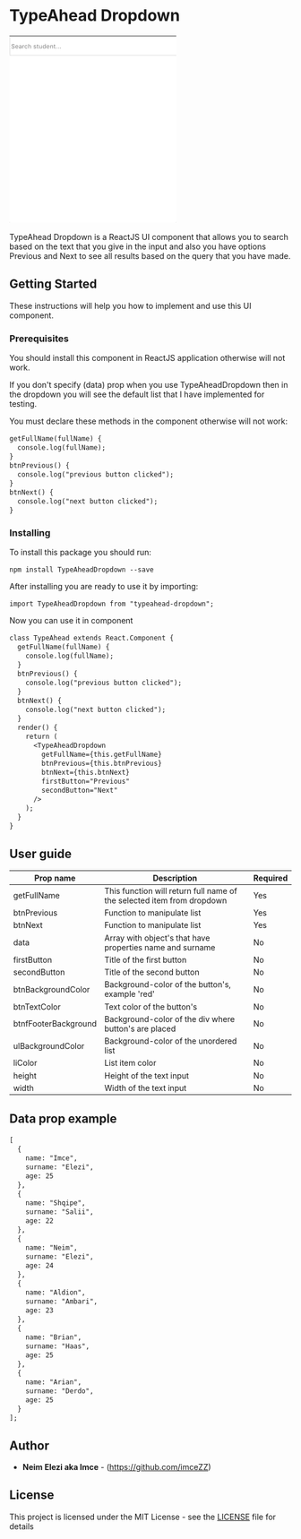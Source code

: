 # TypeAhead Dropdown

![](typeAheadDropdownGIF.gif)

TypeAhead Dropdown is a ReactJS UI component that allows you to search based on the text that you give in the input and also you have options Previous and Next to see all results based on the query that you have made.

## Getting Started

These instructions will help you how to implement and use this UI component.

### Prerequisites

You should install this component in ReactJS application otherwise will not work.

If you don't specify (data) prop when you use TypeAheadDropdown then in the dropdown you will see the default list that I have implemented for testing.

You must declare these methods in the component otherwise will not work:

```
getFullName(fullName) {
  console.log(fullName);
}
btnPrevious() {
  console.log("previous button clicked");
}
btnNext() {
  console.log("next button clicked");
}
```

### Installing

To install this package you should run:

```
npm install TypeAheadDropdown --save
```

After installing you are ready to use it by importing:

```
import TypeAheadDropdown from "typeahead-dropdown";
```

Now you can use it in component

```
class TypeAhead extends React.Component {
  getFullName(fullName) {
    console.log(fullName);
  }
  btnPrevious() {
    console.log("previous button clicked");
  }
  btnNext() {
    console.log("next button clicked");
  }
  render() {
    return (
      <TypeAheadDropdown
        getFullName={this.getFullName}
        btnPrevious={this.btnPrevious}
        btnNext={this.btnNext}
        firstButton="Previous"
        secondButton="Next"
      />
    );
  }
}
```

## User guide

| Prop name            | Description                                                            | Required |
| -------------------- | ---------------------------------------------------------------------- | -------- |
| getFullName          | This function will return full name of the selected item from dropdown | Yes      |
| btnPrevious          | Function to manipulate list                                            | Yes      |
| btnNext              | Function to manipulate list                                            | Yes      |
| data                 | Array with object's that have properties name and surname              | No       |
| firstButton          | Title of the first button                                              | No       |
| secondButton         | Title of the second button                                             | No       |
| btnBackgroundColor   | Background-color of the button's, example 'red'                        | No       |
| btnTextColor         | Text color of the button's                                             | No       |
| btnfFooterBackground | Background-color of the div where button's are placed                  | No       |
| ulBackgroundColor    | Background-color of the unordered list                                 | No       |
| liColor              | List item color                                                        | No       |
| height               | Height of the text input                                               | No       |
| width                | Width of the text input                                                | No       |

## Data prop example

```
[
  {
    name: "Imce",
    surname: "Elezi",
    age: 25
  },
  {
    name: "Shqipe",
    surname: "Salii",
    age: 22
  },
  {
    name: "Neim",
    surname: "Elezi",
    age: 24
  },
  {
    name: "Aldion",
    surname: "Ambari",
    age: 23
  },
  {
    name: "Brian",
    surname: "Haas",
    age: 25
  },
  {
    name: "Arian",
    surname: "Derdo",
    age: 25
  }
];
```

## Author

- **Neim Elezi aka Imce** - (https://github.com/imceZZ)

## License

This project is licensed under the MIT License - see the [LICENSE](LICENSE) file for details
